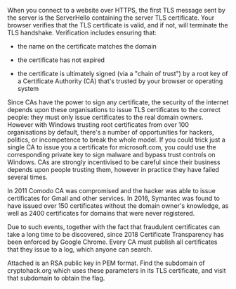 When you connect to a website over HTTPS, the first TLS message sent by the server is the ServerHello containing the server TLS certificate. Your browser verifies that the TLS certificate is valid, and if not, will terminate the TLS handshake. Verification includes ensuring that:

- the name on the certificate matches the domain

- the certificate has not expired

- the certificate is ultimately signed (via a "chain of trust") by a root key of a Certificate Authority (CA) that's trusted by your browser or operating system

Since CAs have the power to sign any certificate, the security of the internet depends upon these organisations to issue TLS certificates to the correct people: they must only issue certificates to the real domain owners. However with Windows trusting root certificates from over 100 organisations by default, there's a number of opportunities for hackers, politics, or incompetence to break the whole model. If you could trick just a single CA to issue you a certificate for microsoft.com, you could use the corresponding private key to sign malware and bypass trust controls on Windows. CAs are strongly incentivised to be careful since their business depends upon people trusting them, however in practice they have failed several times.

In 2011 Comodo CA was compromised and the hacker was able to issue certificates for Gmail and other services. In 2016, Symantec was found to have issued over 150 certificates without the domain owner's knowledge, as well as 2400 certificates for domains that were never registered.

Due to such events, together with the fact that fraudulent certificates can take a long time to be discovered, since 2018 Certificate Transparency has been enforced by Google Chrome. Every CA must publish all certificates that they issue to a log, which anyone can search.

Attached is an RSA public key in PEM format. Find the subdomain of cryptohack.org which uses these parameters in its TLS certificate, and visit that subdomain to obtain the flag.

